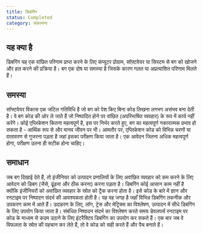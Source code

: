```yaml
---
title: डिबगिंग
status: Completed
category: संकल्पना
---
```


## यह क्या है

डिबगिंग यह एक वांछित परिणाम प्राप्त करने के लिए कंप्यूटर प्रोग्राम, सॉफ़्टवेयर या सिस्टम से बग को खोजने और हल करने की प्रक्रिया है। 
बग एक दोष या समस्या है जिसके कारण गलत या अप्रत्याशित परिणाम मिलते हैं।

## समस्या

सॉफ्टवेयर विकास एक जटिल गतिविधि है जो बग को पेश किए बिना कोड लिखना लगभग असंभव बना देती है। वे बग कोड की ओर ले जाते हैं जो निष्पादित होने पर वांछित (अपरिभाषित व्यवहार) 
के रूप में कार्य नहीं करेंगे। कोई एप्लिकेशन कितना महत्वपूर्ण है, इस पर निर्भर करते हुए, बग का महत्वपूर्ण नकारात्मक प्रभाव हो सकता है - आर्थिक रूप से और मानव जीवन पर भी। 
आमतौर पर, एप्लिकेशन कोड को विभिन्न चरणों या वातावरण से गुजरना पड़ता है जहां इसका परीक्षण किया जाता है। एक आवेदन जितना अधिक महत्वपूर्ण होगा, परीक्षण उतना ही सटीक होना चाहिए।

## समाधान

जब बग दिखाई देते हैं, तो इंजीनियर को उत्पादन प्रणालियों के लिए अवांछित व्यवहार को कम करने के लिए आवेदन को डिबग (जैसे, ढूंढना और ठीक करना) करना पड़ता है। 
डिबगिंग कोई आसान काम नहीं है क्योंकि इंजीनियरों को अवांछित व्यवहार के स्रोत को ट्रैक करना होता है। इसे कोड के बारे में ज्ञान और रनटाइम पर निष्पादन संदर्भ की आवश्यकता होती है। 
यह वह जगह है जहाँ विभिन्न डिबगिंग तकनीक और उपकरण काम में आते हैं। उदाहरण के लिए, लॉग, ट्रेस और मेट्रिक्स का विश्लेषण, उत्पादन में सीधे डिबगिंग के लिए उपयोग किया जाता है।
संबंधित निष्पादन संदर्भ का विश्लेषण करते समय डेवलपर्स रनटाइम पर कोड के माध्यम से कदम उठाने के लिए इंटरैक्टिव डिबगिंग का उपयोग कर सकते हैं। एक बार जब वे विफलता के स्रोत की पहचान कर लेते हैं, 
तो वे कोड को सही करते हैं और पैच बनाते हैं।
